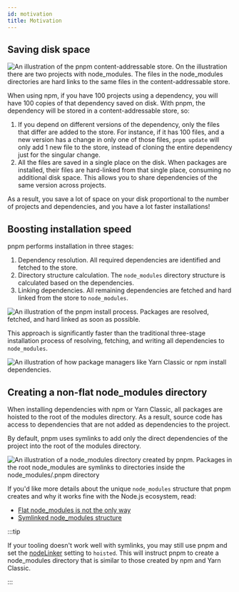 ```yaml
---
id: motivation
title: Motivation
---
```


## Saving disk space

![An illustration of the pnpm content-addressable store. On the illustration there are two projects with node_modules. The files in the node_modules directories are hard links to the same files in the content-addressable store.](/img/pnpm-store.svg)

When using npm, if you have 100 projects using a dependency, you will
have 100 copies of that dependency saved on disk. With pnpm, the dependency will be
stored in a content-addressable store, so:

1. If you depend on different versions of the dependency, only the files that
differ are added to the store. For instance, if it has 100 files, and a new
version has a change in only one of those files, `pnpm update` will only add 1
new file to the store, instead of cloning the entire dependency just for the
singular change.
1. All the files are saved in a single place on the disk. When packages are
installed, their files are hard-linked from that single place, consuming no
additional disk space. This allows you to share dependencies of the same version
across projects.

As a result, you save a lot of space on your disk proportional to the number of
projects and dependencies, and you have a lot faster installations!

## Boosting installation speed

pnpm performs installation in three stages:

1. Dependency resolution. All required dependencies are identified and fetched to the store.
1. Directory structure calculation. The `node_modules` directory structure is calculated based on the dependencies.
1. Linking dependencies. All remaining dependencies are fetched and hard linked from the store to `node_modules`.

![An illustration of the pnpm install process. Packages are resolved, fetched, and hard linked as soon as possible.](/img/installation-stages-of-pnpm.svg)

This approach is significantly faster than the traditional three-stage installation process of resolving, fetching, and writing all dependencies to `node_modules`.

![An illustration of how package managers like Yarn Classic or npm install dependencies.](/img/installation-stages-of-other-pms.svg)

## Creating a non-flat node_modules directory

When installing dependencies with npm or Yarn Classic, all packages are hoisted to the root of the
modules directory. As a result, source code has access to dependencies that are
not added as dependencies to the project.

By default, pnpm uses symlinks to add only the direct dependencies of the project into the root of the modules directory.

![An illustration of a node_modules directory created by pnpm. Packages in the root node_modules are symlinks to directories inside the node_modules/.pnpm directory](/img/isolated-node-modules.svg)

If you'd like more details about the unique `node_modules` structure that pnpm
creates and why it works fine with the Node.js ecosystem, read:
- [Flat node_modules is not the only way](/blog/2020/05/27/flat-node-modules-is-not-the-only-way)
- [Symlinked node_modules structure](symlinked-node-modules-structure.md)

:::tip

If your tooling doesn't work well with symlinks, you may still use pnpm and set the [nodeLinker](settings#nodeLinker) setting to `hoisted`. This will instruct pnpm to create a node_modules directory that is similar to those created by npm and Yarn Classic.

:::
